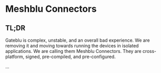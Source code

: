 # Meshblu Connectors

## TL;DR

Gateblu is complex, unstable, and an overall bad experience. We are removing it and moving towards running the devices in isolated applications. We are calling them Meshblu Connectors. They are cross-platform, signed, pre-compiled, and pre-configured.

...
